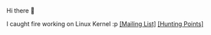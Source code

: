 

<!--

### Hi there 👋

Here are some ideas to get you started:

- 🔭 I’m currently working on ...
- 🌱 I’m currently learning ...
- 👯 I’m looking to collaborate on ...
- 🤔 I’m looking for help with ...
- 💬 Ask me about ...
- 📫 How to reach me: ...
- 😄 Pronouns: ...
- ⚡ Fun fact: ...

Shout out to the great hackers:
- Unix:  Ken Thompson, Dennis Ritchie ...
- GNU:   Richard Stallman ...
- Linux: Linus Torvalds, Paul E. McKenney ...
...

-->

Hi there 👋

I caught fire working on Linux Kernel :p 
[[Mailing List]](https://lore.kernel.org/all/?q=f:%22Lance+Yang%22) [[Hunting Points]](https://git.kernel.org/pub/scm/linux/kernel/git/torvalds/linux.git/log/?qt=author&q=Lance+Yang)

<!--
$ git log --use-mailmap --author="lance.yang@linux.dev" --oneline

bit.ly/4jnu9p8 -> https://lore.kernel.org/all/?q=f:Lance+Yang
bit.ly/4lwDfBH -> https://git.kernel.org/pub/scm/linux/kernel/git/torvalds/linux.git/log/?qt=author&q=Lance+Yang
-->

